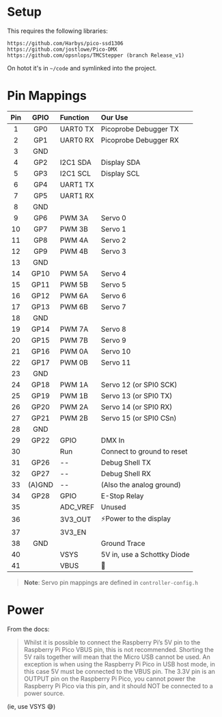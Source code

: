 
# Setup

This requires the following libraries:

```
https://github.com/Harbys/pico-ssd1306
https://github.com/jostlowe/Pico-DMX
https://github.com/opsnlops/TMCStepper (branch Release_v1)
```

On hotot it's in `~/code` and symlinked into the project.

# Pin Mappings

| Pin | GPIO | Function | Our Use |
| :-: | :--: | :------- | :------ |
| 1   | GP0  | UART0 TX | Picoprobe Debugger TX |
| 2   | GP1  | UART0 RX | Picoprobe Debugger RX |
| 3   | GND  |           |        |
| 4   | GP2  | I2C1 SDA | Display SDA |
| 5   | GP3  | I2C1 SCL | Display SCL |
| 6   | GP4  | UART1 TX |         |
| 7   | GP5  | UART1 RX |         |
| 8   | GND  |          |         |
| 9   | GP6  | PWM 3A   | Servo 0 |
| 10  | GP7  | PWM 3B   | Servo 1 |
| 11  | GP8  | PWM 4A   | Servo 2 |
| 12  | GP9  | PWM 4B   | Servo 3 |
| 13  | GND  |          |         |
| 14  | GP10 | PWM 5A   | Servo 4 |
| 15  | GP11 | PWM 5B   | Servo 5 |
| 16  | GP12 | PWM 6A   | Servo 6 |
| 17  | GP13 | PWM 6B   | Servo 7 |
| 18  | GND  |          |         |
| 19  | GP14 | PWM 7A   | Servo 8 |
| 20  | GP15 | PWM 7B   | Servo 9 |
| 21  | GP16 | PWM 0A   | Servo 10 |
| 22  | GP17 | PWM 0B   | Servo 11 |
| 23  | GND  |          |          |
| 24  | GP18 | PWM 1A   | Servo 12 (or SPI0 SCK) |
| 25  | GP19 | PWM 1B   | Servo 13 (or SPI0 TX)  |
| 26  | GP20 | PWM 2A   | Servo 14 (or SPI0 RX)  |
| 27  | GP21 | PWM 2B   | Servo 15 (or SPI0 CSn) |
| 28  | GND  |          |          |
| 29  | GP22 | GPIO     | DMX In   |
| 30  |      | Run      | Connect to ground to reset |
| 31  | GP26 | --       | Debug Shell TX |
| 32  | GP27 | --       | Debug Shell RX |
| 33  | (A)GND | --     | (Also the analog ground) |
| 34  | GP28 | GPIO     | E-Stop Relay |
| 35  |      | ADC_VREF | Unused   |
| 36  |      | 3V3_OUT  | ⚡️Power to the display |
| 37  |      | 3V3_EN   |          |
| 38  | GND  |          | Ground Trace |
| 40  |      | VSYS     | 5V in, use a Schottky Diode     |
| 41  |      | VBUS     | 🚌       |

> **Note**: Servo pin mappings are defined in `controller-config.h`


# Power

From the docs:

> Whilst it is possible to connect the Raspberry Pi’s 5V pin to the Raspberry Pi Pico VBUS pin, this is not 
> recommended. Shorting the 5V rails together will mean that the Micro USB cannot be used. An exception is 
> when using the Raspberry Pi Pico in USB host mode, in this case 5V must be connected to the VBUS pin.
> The 3.3V pin is an OUTPUT pin on the Raspberry Pi Pico, you cannot power the Raspberry Pi Pico via this
> pin, and it should NOT be connected to a power source.

(ie, use VSYS 😅)
